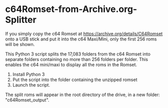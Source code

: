 # c64Romset-from-Archive.org-Splitter

If you simply copy the c64 Romset at https://archive.org/details/C64Romset onto a USB stick and put it into the c64 Maxi/Mini, only the first 256 roms will be shown.

This Python 3 script splits the 17,083 folders from the c64 Romset into separate folders containing no more than 256 folders per folder. This enables the c64 mini/maxi to display all the roms in the Romset.

1. Install Python 3
2. Put the script into the folder containing the unzipped romset
3. Launch the script. 

The split roms will appear in the root directory of the drive, in a new folder: "c64Romset_output".
